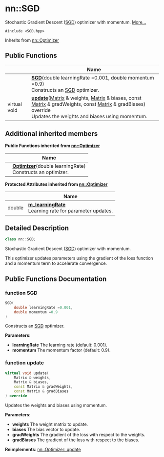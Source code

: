 # nn::SGD



Stochastic Gradient Descent ([SGD]()) optimizer with momentum.  [More...](#detailed-description)


`#include <SGD.hpp>`

Inherits from [nn::Optimizer](classnn_1_1_optimizer.md)

## Public Functions

|                | Name           |
| -------------- | -------------- |
| | **[SGD](classnn_1_1_s_g_d.md#function-sgd)**(double learningRate =0.001, double momentum =0.9)<br>Constructs an [SGD](classnn_1_1_s_g_d.md) optimizer.  |
| virtual void | **[update](classnn_1_1_s_g_d.md#function-update)**([Matrix](classnn_1_1_matrix.md) & weights, [Matrix](classnn_1_1_matrix.md) & biases, const [Matrix](classnn_1_1_matrix.md) & gradWeights, const [Matrix](classnn_1_1_matrix.md) & gradBiases) override<br>Updates the weights and biases using momentum.  |

## Additional inherited members

**Public Functions inherited from [nn::Optimizer](classnn_1_1_optimizer.md)**

|                | Name           |
| -------------- | -------------- |
| | **[Optimizer](classnn_1_1_optimizer.md#function-optimizer)**(double learningRate)<br>Constructs an optimizer.  |

**Protected Attributes inherited from [nn::Optimizer](classnn_1_1_optimizer.md)**

|                | Name           |
| -------------- | -------------- |
| double | **[m_learningRate](classnn_1_1_optimizer.md#variable-m_learningrate)** <br>Learning rate for parameter updates.  |


## Detailed Description

```cpp
class nn::SGD;
```

Stochastic Gradient Descent ([SGD]()) optimizer with momentum. 

This optimizer updates parameters using the gradient of the loss function and a momentum term to accelerate convergence. 

## Public Functions Documentation

### function SGD

```cpp
SGD(
    double learningRate =0.001,
    double momentum =0.9
)
```

Constructs an [SGD](classnn_1_1_s_g_d.md) optimizer. 

**Parameters**: 

  * **learningRate** The learning rate (default: 0.001). 
  * **momentum** The momentum factor (default: 0.9). 


### function update

```cpp
virtual void update(
    Matrix & weights,
    Matrix & biases,
    const Matrix & gradWeights,
    const Matrix & gradBiases
) override
```

Updates the weights and biases using momentum. 

**Parameters**: 

  * **weights** The weight matrix to update. 
  * **biases** The bias vector to update. 
  * **gradWeights** The gradient of the loss with respect to the weights. 
  * **gradBiases** The gradient of the loss with respect to the biases. 


**Reimplements**: [nn::Optimizer::update](classnn_1_1_optimizer.md#function-update)
